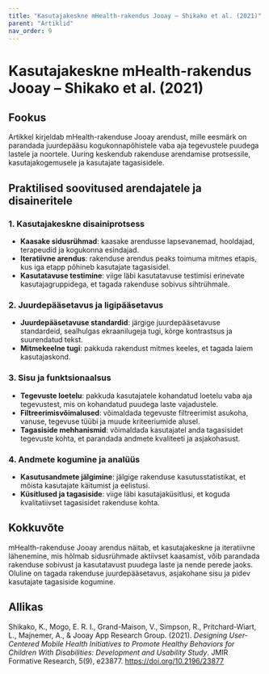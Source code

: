 ```yaml
---
title: "Kasutajakeskne mHealth-rakendus Jooay – Shikako et al. (2021)"
parent: "Artiklid"
nav_order: 9
---
```


# Kasutajakeskne mHealth-rakendus Jooay – Shikako et al. (2021)

## Fookus

Artikkel kirjeldab mHealth-rakenduse Jooay arendust, mille eesmärk on parandada juurdepääsu kogukonnapõhistele vaba aja tegevustele puudega lastele ja noortele. Uuring keskendub rakenduse arendamise protsessile, kasutajakogemusele ja kasutajate tagasisidele.

## Praktilised soovitused arendajatele ja disaineritele

### 1. Kasutajakeskne disainiprotsess

- **Kaasake sidusrühmad**: kaasake arendusse lapsevanemad, hooldajad, terapeudid ja kogukonna esindajad.
- **Iteratiivne arendus**: rakenduse arendus peaks toimuma mitmes etapis, kus iga etapp põhineb kasutajate tagasisidel.
- **Kasutatavuse testimine**: viige läbi kasutatavuse testimisi erinevate kasutajagruppidega, et tagada rakenduse sobivus sihtrühmale.

### 2. Juurdepääsetavus ja ligipääsetavus

- **Juurdepääsetavuse standardid**: järgige juurdepääsetavuse standardeid, sealhulgas ekraanilugeja tugi, kõrge kontrastsus ja suurendatud tekst.
- **Mitmekeelne tugi**: pakkuda rakendust mitmes keeles, et tagada laiem kasutajaskond.

### 3. Sisu ja funktsionaalsus

- **Tegevuste loetelu**: pakkuda kasutajatele kohandatud loetelu vaba aja tegevustest, mis on kohandatud puudega laste vajadustele.
- **Filtreerimisvõimalused**: võimaldada tegevuste filtreerimist asukoha, vanuse, tegevuse tüübi ja muude kriteeriumide alusel.
- **Tagasiside mehhanismid**: võimaldada kasutajatel anda tagasisidet tegevuste kohta, et parandada andmete kvaliteeti ja asjakohasust.

### 4. Andmete kogumine ja analüüs

- **Kasutusandmete jälgimine**: jälgige rakenduse kasutusstatistikat, et mõista kasutajate käitumist ja eelistusi.
- **Küsitlused ja tagasiside**: viige läbi kasutajaküsitlusi, et koguda kvalitatiivset tagasisidet rakenduse kohta.

## Kokkuvõte

mHealth-rakenduse Jooay arendus näitab, et kasutajakeskne ja iteratiivne lähenemine, mis hõlmab sidusrühmade aktiivset kaasamist, võib parandada rakenduse sobivust ja kasutatavust puudega laste ja nende perede jaoks. Oluline on tagada rakenduse juurdepääsetavus, asjakohane sisu ja pidev kasutajate tagasiside kogumine.

## Allikas

Shikako, K., Mogo, E. R. I., Grand-Maison, V., Simpson, R., Pritchard-Wiart, L., Majnemer, A., & Jooay App Research Group. (2021). *Designing User-Centered Mobile Health Initiatives to Promote Healthy Behaviors for Children With Disabilities: Development and Usability Study*. JMIR Formative Research, 5(9), e23877. https://doi.org/10.2196/23877
